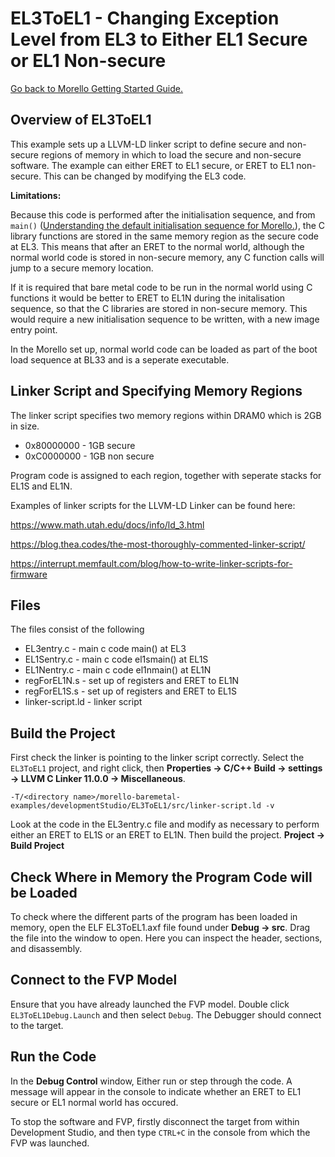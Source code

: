 # EL3ToEL1 - Changing Exception Level from EL3 to Either EL1 Secure or EL1 Non-secure

 [Go back to Morello Getting Started Guide.](./../../../../morello-getting-started.md)

## Overview of EL3ToEL1
This example sets up a LLVM-LD linker script to define secure and non-secure regions of memory in which to load the secure and non-secure software. The example can either ERET to EL1 secure, or ERET to EL1 non-secure. This can be changed by modifying the EL3 code.

**Limitations:** 

Because this code is performed after the initialisation sequence, and from `main()` ([Understanding the default initialisation sequence for Morello.](./../../../../morello/BareMetalOnMorello/DefaultSetup/InitSequence/InitSequence.md)), the C library functions are stored in the same memory region as the secure code at EL3. This means that after an ERET to the normal world, although the normal world code is stored in non-secure memory, any C function calls will jump to a secure memory location.

If it is required that bare metal code to be run in the normal world using C functions it would be better to ERET to EL1N during the initalisation sequence, so that the C libraries are stored in non-secure memory. This would require a new initialisation sequence to be written, with a new image entry point.

In the Morello set up, normal world code can be loaded as part of the boot load sequence at BL33 and is a seperate executable.


## Linker Script and Specifying Memory Regions

The linker script specifies two memory regions within DRAM0 which is 2GB in size.
*  0x80000000 - 1GB secure
*  0xC0000000 - 1GB non secure

Program code is assigned to each region, together with seperate stacks for EL1S and EL1N.

Examples of linker scripts for the LLVM-LD Linker can be found here:

https://www.math.utah.edu/docs/info/ld_3.html 

https://blog.thea.codes/the-most-thoroughly-commented-linker-script/

https://interrupt.memfault.com/blog/how-to-write-linker-scripts-for-firmware


## Files

The files consist of the following

* EL3entry.c - main c code main() at EL3
* EL1Sentry.c - main c code el1smain() at EL1S
* EL1Nentry.c - main c code el1nmain() at EL1N
* regForEL1N.s - set up of registers and ERET to EL1N
* regForEL1S.s - set up of registers and ERET to EL1S
* linker-script.ld - linker script

## Build the Project
First check the linker is pointing to the linker script correctly. Select the `EL3ToEL1` project, and right click, then **Properties -> C/C++ Build -> settings -> LLVM C Linker 11.0.0 -> Miscellaneous**.

```
-T/<directory name>/morello-baremetal-examples/developmentStudio/EL3ToEL1/src/linker-script.ld -v
```
Look at the code in the EL3entry.c file and modify as necessary to perform either an ERET to EL1S or an ERET to EL1N. Then build the project. **Project -> Build Project**

## Check Where in Memory the Program Code will be Loaded

To check where the different parts of the program has been loaded in memory, open the ELF EL3ToEL1.axf file found under **Debug -> src**. Drag the file into the window to open. Here you can inspect the header, sections, and disassembly. 

## Connect to the FVP Model
Ensure that you have already launched the FVP model. Double click `EL3ToEL1Debug.Launch` and then select `Debug`. The Debugger should connect to the target. 

## Run the Code
In the **Debug Control** window, Either run or step through the code. A message will appear in the console to indicate whether an ERET to EL1 secure or EL1 normal world has occured.

To stop the software and FVP, firstly disconnect the target from within Development Studio, and then type `CTRL+C` in the console from which the FVP was launched.